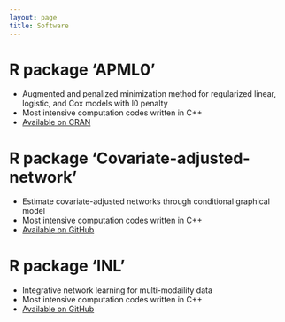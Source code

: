 ```yaml
---
layout: page
title: Software
---
```


# R package ‘APML0’
  - Augmented and penalized minimization method for regularized linear, logistic, and Cox models with l0 penalty
  - Most intensive computation codes written in C++
  - [Available on CRAN](https://cran.r-project.org/web/packages/APML0/index.html)
  
# R package ‘Covariate-adjusted-network’
  - Estimate covariate-adjusted networks through conditional graphical model
  - Most intensive computation codes written in C++
  - [Available on GitHub](https://github.com/shanghongxie/Covariate-adjusted-network)
  
# R package ‘INL’
  - Integrative network learning for multi-modaility data  
  - Most intensive computation codes written in C++
  - [Available on GitHub](https://github.com/shanghongxie/INL)
